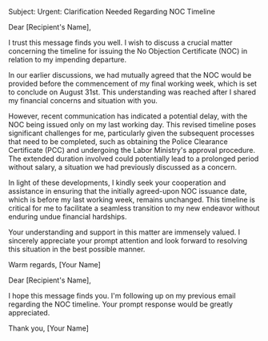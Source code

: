 Subject: Urgent: Clarification Needed Regarding NOC Timeline

Dear [Recipient's Name],

I trust this message finds you well. I wish to discuss a crucial matter concerning the timeline for issuing the No Objection Certificate (NOC) in relation to my impending departure.

In our earlier discussions, we had mutually agreed that the NOC would be provided before the commencement of my final working week, which is set to conclude on August 31st. This understanding was reached after I shared my financial concerns and situation with you.

However, recent communication has indicated a potential delay, with the NOC being issued only on my last working day. This revised timeline poses significant challenges for me, particularly given the subsequent processes that need to be completed, such as obtaining the Police Clearance Certificate (PCC) and undergoing the Labor Ministry's approval procedure. The extended duration involved could potentially lead to a prolonged period without salary, a situation we had previously discussed as a concern.

In light of these developments, I kindly seek your cooperation and assistance in ensuring that the initially agreed-upon NOC issuance date, which is before my last working week, remains unchanged. This timeline is critical for me to facilitate a seamless transition to my new endeavor without enduring undue financial hardships.

Your understanding and support in this matter are immensely valued. I sincerely appreciate your prompt attention and look forward to resolving this situation in the best possible manner.

Warm regards,
[Your Name]




Dear [Recipient's Name],

I hope this message finds you. I'm following up on my previous email regarding the NOC timeline. Your prompt response would be greatly appreciated.

Thank you, [Your Name]



